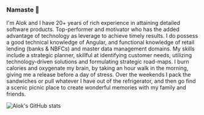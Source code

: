 ### Namaste :pray: 

I'm Alok and I have 20+ years of rich experience in attaining detailed software products. Top-performer and motivator who has the added advantage of technology as leverage to achieve timely results. I do possess a good technical knowledge of Angular, and functional knowledge of retail lending (banks & NBFCs) and master data management domains. My skills include a strategic planner, skillful at identifying customer needs, utilizing technology-driven solutions and formulating strategic road-maps. I burn calories and oxygenate my brain, by taking an hour walk in the morning, giving me a release before a day of stress. Over the weekends I pack the sandwiches or pull whatever I have out of the refrigerator, and then go find a scenic picnic place to create wonderful memories with my family and friends.

<!-- 
[![Alok's GitHub stats](https://github-readme-stats.vercel.app/api?username=alok-nakhate)](https://github.com/alok-nakhate/github-readme-stats) 
[![Top Langs](https://github-readme-stats.vercel.app/api/top-langs/?username=alok-nakhate&layout=compact)](https://github.com/anuraghazra/github-readme-stats)
-->

![Alok's GitHub stats](https://github-readme-stats.vercel.app/api?username=alok-nakhate&show_icons=true&include_all_commits=true&&hide=stars,issues)

<!--
**alok-nakhate/alok-nakhate** is a ✨ _special_ ✨ repository because its `README.md` (this file) appears on your GitHub profile.

Here are some ideas to get you started:

- 🔭 I’m currently working on ...
- 🌱 I’m currently learning ...
- 👯 I’m looking to collaborate on ...
- 🤔 I’m looking for help with ...
- 💬 Ask me about ...
- 📫 How to reach me: ...
- 😄 Pronouns: ...
- ⚡ Fun fact: ...
-->
